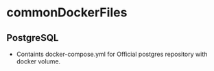 # commonDockerFiles

## PostgreSQL 
* Containts docker-compose.yml for Official postgres repository with docker volume.
